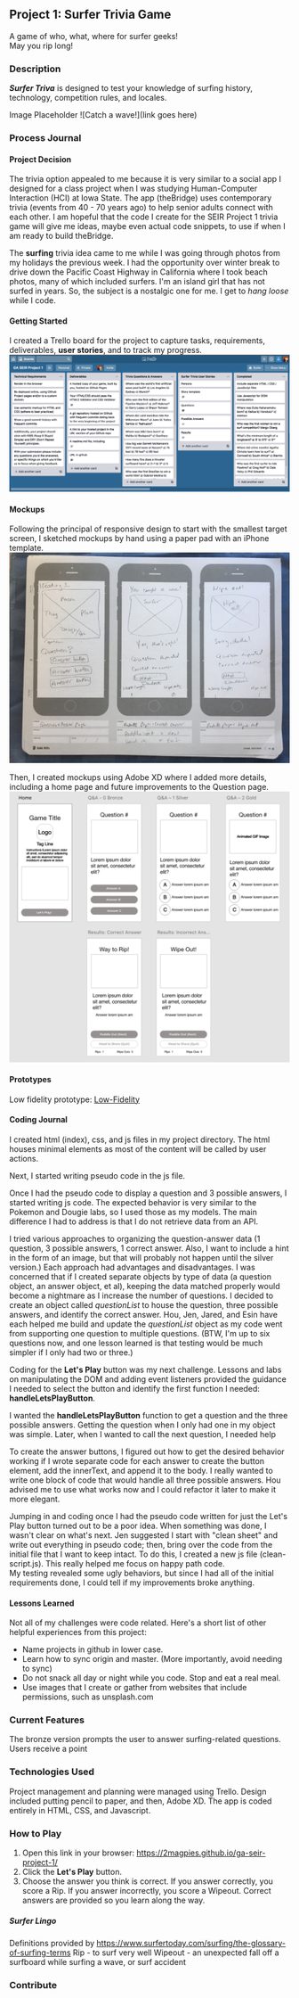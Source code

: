 ## Project 1: Surfer Trivia Game

A game of who, what, where for surfer geeks!  
May you rip long!

### Description

**_Surfer Triva_** is designed to test your knowledge of surfing history, technology, competition rules, and locales.

Image Placeholder
![Catch a wave!](link goes here)

### Process Journal

#### Project Decision

The trivia option appealed to me because it is very similar to a social app I designed for a class project when I was studying Human-Computer Interaction (HCI) at Iowa State. The app (theBridge) uses contemporary trivia (events from 40 - 70 years ago) to help senior adults connect with each other. I am hopeful that the code I create for the SEIR Project 1 trivia game will give me ideas, maybe even actual code snippets, to use if when I am ready to build theBridge.

The **surfing** trivia idea came to me while I was going through photos from my holidays the previous week. I had the opportunity over winter break to drive down the Pacific Coast Highway in California where I took beach photos, many of which included surfers. I'm an island girl that has not surfed in years. So, the subject is a nostalgic one for me. I get to _hang loose_ while I code.

#### Getting Started

I created a Trello board for the project to capture tasks, requirements, deliverables, **user stories**, and to track my progress.
![GA SEIR 129 Project 1 Trello Board](/images/trello_board.png)

#### Mockups

Following the principal of responsive design to start with the smallest target screen, I sketched mockups by hand using a paper pad with an iPhone template.
![Hand-sketched mockups](/images/IMG_6314.jpg)

Then, I created mockups using Adobe XD where I added more details, including a home page and future improvements to the Question page.
![XD mockups](/images/XD_Mockups.png)

#### Prototypes

Low fidelity prototype: [Low-Fidelity](https://xd.adobe.com/view/83474e16-2e69-4ae0-5a98-d1051f513d9e-f576/)

#### Coding Journal

I created html (index), css, and js files in my project directory. The html houses minimal elements as most of the content will be called by user actions.

Next, I started writing pseudo code in the js file.

Once I had the pseudo code to display a question and 3 possible answers, I started writing js code. The expected behavior is very similar to the Pokemon and Dougie labs, so I used those as my models. The main difference I had to address is that I do not retrieve data from an API.

I tried various approaches to organizing the question-answer data (1 question, 3 possible answers, 1 correct answer. Also, I want to include a hint in the form of an image, but that will probably not happen until the silver version.)
Each approach had advantages and disadvantages. I was concerned that if I created separate objects by type of data (a question object, an answer object, et al), keeping the data matched properly would become a nightmare as I increase the number of questions. I decided to create an object called _questionList_ to house the question, three possible answers, and identify the correct answer. Hou, Jen, Jared, and Esin have each helped me build and update the _questionList_ object as my code went from supporting one question to multiple questions. (BTW, I'm up to six questions now, and one lesson learned is that testing would be much simpler if I only had two or three.)

Coding for the **Let's Play** button was my next challenge. Lessons and labs on manipulating the DOM and adding event listeners provided the guidance I needed to select the button and identify the first function I needed: **handleLetsPlayButton**.

I wanted the **handleLetsPlayButton** function to get a question and the three possible answers. Getting the question when I only had one in my object was simple. Later, when I wanted to call the next question, I needed help

To create the answer buttons, I figured out how to get the desired behavior working if I wrote separate code for each answer to create the button element, add the innerText, and append it to the body. I really wanted to write one block of code that would handle all three possible answers. Hou advised me to use what works now and I could refactor it later to make it more elegant.

Jumping in and coding once I had the pseudo code written for just the Let's Play button turned out to be a poor idea. When something was done, I wasn't clear on what's next. Jen suggested I start with "clean sheet" and write out everything in pseudo code; then, bring over the code from the initial file that I want to keep intact. To do this, I created a new js file (clean-script.js). This really helped me focus on happy path code.  
My testing revealed some ugly behaviors, but since I had all of the initial requirements done, I could tell if my improvements broke anything.

#### Lessons Learned

Not all of my challenges were code related. Here's a short list of other helpful experiences from this project:

- Name projects in github in lower case.
- Learn how to sync origin and master. (More importantly, avoid needing to sync)
- Do not snack all day or night while you code. Stop and eat a real meal.
- Use images that I create or gather from websites that include permissions, such as unsplash.com

### Current Features

The bronze version prompts the user to answer surfing-related questions. Users receive a point

### Technologies Used

Project management and planning were managed using Trello. Design included putting pencil to paper, and then, Adobe XD.
The app is coded entirely in HTML, CSS, and Javascript.

### How to Play

1. Open this link in your browser: https://2magpies.github.io/ga-seir-project-1/
2. Click the **Let's Play** button.
3. Choose the answer you think is correct.
   If you answer correctly, you score a Rip. If you answer incorrectly, you score a Wipeout. Correct answers are provided so you learn along the way.

##### Surfer Lingo

Definitions provided by https://www.surfertoday.com/surfing/the-glossary-of-surfing-terms
Rip - to surf very well
Wipeout - an unexpected fall off a surfboard while surfing a wave, or surf accident

### Contribute
